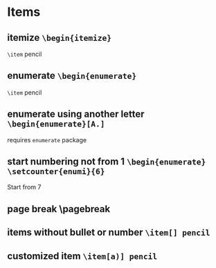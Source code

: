 # Items
## itemize ```\begin{itemize}```
```\item``` pencil

## enumerate ```\begin{enumerate}```
```\item``` pencil

## enumerate using another letter ```\begin{enumerate}[A.]```
requires `enumerate` package

## start numbering not from 1 ```\begin{enumerate} \setcounter{enumi}{6}```
Start from 7

## page break \pagebreak
## items without bullet or number ```\item[] pencil```
## customized item ```\item[a)] pencil```
